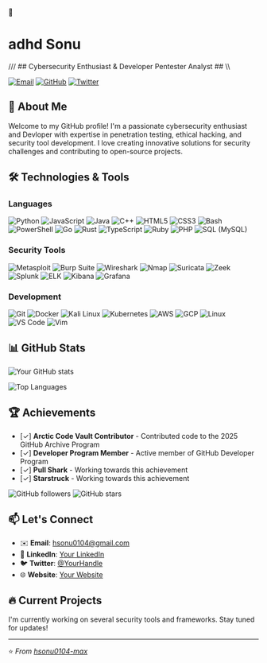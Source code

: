 🎯
# adhd Sonu

/// ## Cybersecurity Enthusiast & Developer Pentester Analyst ## \\\

[![Email](https://img.shields.io/badge/Email-hsonu0104@gmail.com-blue?style=flat&logo=gmail)](mailto:hsonu0104@gmail.com)
[![GitHub](https://img.shields.io/badge/GitHub-hsonu0104--max-lightgrey?style=flat&logo=github)](https://github.com/hsonu0104-max)
[![Twitter](https://img.shields.io/badge/Twitter-@YourHandle-blue?style=flat&logo=twitter)](https://twitter.com/hsonu0104-max)

## 👋 About Me

Welcome to my GitHub profile! I'm a passionate cybersecurity enthusiast and Devloper with expertise in penetration testing, ethical hacking, and security tool development. I love creating innovative solutions for security challenges and contributing to open-source projects.

## 🛠️ Technologies & Tools

### Languages
![Python](https://img.shields.io/badge/Python-3776AB?style=flat&logo=python&logoColor=white)
![JavaScript](https://img.shields.io/badge/JavaScript-F7DF1E?style=flat&logo=javascript&logoColor=black)
![Java](https://img.shields.io/badge/Java-007396?style=flat&logo=java&logoColor=white)
![C++](https://img.shields.io/badge/C++-00599C?style=flat&logo=c%2B%2B&logoColor=white)
![HTML5](https://img.shields.io/badge/HTML5-E34F26?style=flat&logo=html5&logoColor=white)
![CSS3](https://img.shields.io/badge/CSS3-1572B6?style=flat&logo=css3&logoColor=white)
![Bash](https://img.shields.io/badge/Bash-4EAA25?style=flat&logo=gnu-bash&logoColor=white)
![PowerShell](https://img.shields.io/badge/PowerShell-5391FE?style=flat&logo=powershell&logoColor=white)
![Go](https://img.shields.io/badge/Go-00ADD8?style=flat&logo=go&logoColor=white)
![Rust](https://img.shields.io/badge/Rust-000000?style=flat&logo=rust&logoColor=white)
![TypeScript](https://img.shields.io/badge/TypeScript-3178C6?style=flat&logo=typescript&logoColor=white)
![Ruby](https://img.shields.io/badge/Ruby-CC342D?style=flat&logo=ruby&logoColor=white)
![PHP](https://img.shields.io/badge/PHP-777BB4?style=flat&logo=php&logoColor=white)
![SQL (MySQL)](https://img.shields.io/badge/MySQL-4479A1?style=flat&logo=mysql&logoColor=white)

### Security Tools
![Metasploit](https://img.shields.io/badge/Metasploit-FF6C37?style=flat)
![Burp Suite](https://img.shields.io/badge/Burp_Suite-FF6633?style=flat)
![Wireshark](https://img.shields.io/badge/Wireshark-1679A7?style=flat&logo=wireshark&logoColor=white)
![Nmap](https://img.shields.io/badge/Nmap-FFFFFF?style=flat&logo=nmap&logoColor=black)
![Suricata](https://img.shields.io/badge/Suricata-0063A8?style=flat&logo=suricata&logoColor=white)
![Zeek](https://img.shields.io/badge/Zeek-1F7DC6?style=flat&logo=zeek&logoColor=white)
![Splunk](https://img.shields.io/badge/Splunk-191919?style=flat&logo=splunk&logoColor=white)
![ELK](https://img.shields.io/badge/ELK-005571?style=flat&logo=elastic&logoColor=white)
![Kibana](https://img.shields.io/badge/Kibana-005571?style=flat&logo=kibana&logoColor=white)
![Grafana](https://img.shields.io/badge/Grafana-F46800?style=flat&logo=grafana&logoColor=white)

### Development
![Git](https://img.shields.io/badge/Git-F05032?style=flat&logo=git&logoColor=white)
![Docker](https://img.shields.io/badge/Docker-2496ED?style=flat&logo=docker&logoColor=white)
![Kali Linux](https://img.shields.io/badge/Kali_Linux-557C94?style=flat&logo=kalilinux&logoColor=white)
![Kubernetes](https://img.shields.io/badge/Kubernetes-326CE5?style=flat&logo=kubernetes&logoColor=white)
![AWS](https://img.shields.io/badge/AWS-232F3E?style=flat&logo=amazon-aws&logoColor=white)
![GCP](https://img.shields.io/badge/GCP-4285F4?style=flat&logo=googlecloud&logoColor=white)
![Linux](https://img.shields.io/badge/Linux-FCC624?style=flat&logo=linux&logoColor=black)
![VS Code](https://img.shields.io/badge/VSCode-007ACC?style=flat&logo=visual-studio-code&logoColor=white)
![Vim](https://img.shields.io/badge/Vim-019733?style=flat&logo=vim&logoColor=white)

## 📊 GitHub Stats

![Your GitHub stats](https://github-readme-stats.vercel.app/api?username=hsonu0104-max&show_icons=true&theme=radical)

![Top Languages](https://github-readme-stats.vercel.app/api/top-langs/?username=hsonu0104-max&layout=compact&theme=radical)

## 🏆 Achievements

- [✓] **Arctic Code Vault Contributor** - Contributed code to the 2025 GitHub Archive Program
- [✓] **Developer Program Member** - Active member of GitHub Developer Program
- [✓] **Pull Shark** - Working towards this achievement
- [✓] **Starstruck** - Working towards this achievement


![GitHub followers](https://img.shields.io/github/followers/hsonu0104-max?style=social)
![GitHub stars](https://img.shields.io/github/stars/hsonu0104-max?style=social)




## 📫 Let's Connect

- ✉️ **Email**: [hsonu0104@gmail.com](mailto:hsonu0104@gmail.com)
- 💼 **LinkedIn**: [Your LinkedIn](https://linkedin.com/in/hsonu0104-max)
- 🐦 **Twitter**: [@YourHandle](https://twitter.com/hsonu0104-max)
- 🌐 **Website**: [Your Website](https://hackertyper.net/#)

## 🔥 Current Projects

I'm currently working on several security tools and frameworks. Stay tuned for updates!

---

⭐ *From [hsonu0104-max](https://github.com/hsonu0104-max)*
